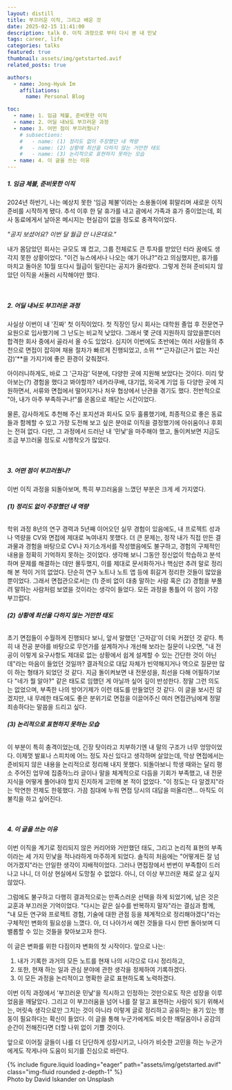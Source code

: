 ```yaml
---
layout: distill
title: 부끄러운 이직, 그리고 배운 것
date: 2025-02-15 11:41:00
description: talk 0. 이직 과정으로 부터 다시 본 내 민낯
tags: career, life
categories: talks
featured: true
thumbnail: assets/img/getstarted.avif
related_posts: true

authors:
  - name: Jong-Hyuk Im
    affiliations:
      name: Personal Blog

toc:
  - name: 1. 임금 체불, 준비못한 이직
  - name: 2. 어딜 내놔도 부끄러운 과정
  - name: 3. 어떤 점이 부끄러웠나?
    # subsections:
    #   - name: (1) 정리도 없이 주장했던 내 역량
    #   - name: (2) 상황에 최선을 다하지 않는 거만한 태도
    #   - name: (3) 논리적으로 표현하지 못하는 모습
  - name: 4. 이 글을 쓰는 이유
---
```


##### **1. 임금 체불, 준비못한 이직**

2024년 하반기, 나는 예상치 못한 '임금 체불'이라는 소용돌이에 휘말리며 새로운 이직 준비를 시작하게 됐다. 추석 이후 한 달 휴가를 내고 괌에서 가족과 휴가 중이었는데, 회사 동료에게서 날아온 메시지는 현실감이 없을 정도로 충격적이었다.

_"공지 보셨어요? 이번 달 월급 안 나온대요."_

내가 몸담았던 회사는 규모도 꽤 컸고, 그룹 전체로도 큰 투자를 받았던 터라 꿈에도 생각지 못한 상황이었다. "이건 뉴스에서나 나오는 얘기 아냐?"라고 의심했지만, 휴가를 마치고 돌아온 10월 또다시 월급이 밀린다는 공지가 올라왔다. 그렇게 전혀 준비되지 않았던 이직을 서둘러 시작해야만 했다.

<br>

##### **2. 어딜 내놔도 부끄러운 과정**

사실상 이번이 내 '진짜' 첫 이직이었다. 첫 직장인 당시 회사는 대학원 졸업 후 전문연구요원으로 입사했기에 그 난도는 비교적 낮았다. 그래서 몇 군데 지원하지 않았을뿐더러 합격한 회사 중에서 골라서 올 수도 있었다. 심지어 이번에도 초반에는 여러 사람들의 추천으로 면접이 잡히며 채용 절차가 빠르게 진행되었고, 소위 **'근자감(근거 없는 자신감)'**을 가지기에 좋은 환경이 갖춰졌다.

아이러니하게도, 바로 그 '근자감' 덕분에, 다양한 곳에 지원해 보았다는 것이다. 미리 맞아보는(?) 경험을 했다고 봐야할까? 네카라쿠배, 대기업, 외국계 기업 등 다양한 곳에 지원하면서, 서류와 면접에서 떨어지거나 처우 협상에서 난관을 겪기도 했다. 전반적으로 "아, 내가 아주 부족하구나!"를 온몸으로 깨닫는 시간이었다.

물론, 감사하게도 추천해 주신 포지션과 회사도 모두 훌륭했기에, 최종적으로 좋은 동료들과 함께할 수 있고 가장 도전해 보고 싶은 분야로 이직을 결정했기에 아쉬움이나 후회는 전혀 없다. 다만, 그 과정에서 드러난 내 '민낯'을 마주해야 했고, 돌이켜보면 지금도 조금 부끄러울 정도로 시행착오가 많았다.

<br>

##### **3. 어떤 점이 부끄러웠나?**

이번 이직 과정을 되돌아보며, 특히 부끄러움을 느꼈던 부분은 크게 세 가지였다.

###### **(1) 정리도 없이 주장했던 내 역량**

학위 과정 8년의 연구 경력과 5년째 이어오던 실무 경험이 있음에도, 내 프로젝트 성과나 역량을 CV와 면접에 제대로 녹여내지 못했다. 더 큰 문제는, 정작 내가 직접 만든 결과물과 경험을 바탕으로 CV나 자기소개서를 작성했음에도 불구하고, 경험의 구체적인 내용을 정확히 기억하지 못하는 것이었다. 생각해 보니 그동안 정신없이 학습하고 분석하며 문제를 해결하는 데만 몰두했지, 이를 제대로 문서화하거나 핵심만 추려 말로 정리해 본 적이 거의 없었다. 단순히 연구 노트나 노트 앱 등에 휘갈겨 정리한 것들이 많았을 뿐이었다. 그래서 면접관으로서는 (1) 준비 없이 대충 말하는 사람 혹은 (2) 경험을 부풀려 말하는 사람처럼 보였을 것이라는 생각이 들었다. 모든 과정을 통틀어 이 점이 가장 부끄럽다.

###### **(2) 상황에 최선을 다하지 않는 거만한 태도**

초기 면접들이 수월하게 진행되다 보니, 앞서 말했던 '근자감'이 더욱 커졌던 것 같다. 특히 내 전공 분야를 바탕으로 무언가를 설계하거나 개선해 보라는 질문이 나오면, "내 전공이 이렇게 요구사항도 제대로 없는 상황에서 쉽게 설계할 수 있는 간단한 것이 아닌데"라는 마음이 들었던 것일까? 결과적으로 대답 자체가 빈약해지거나 역으로 질문만 많이 하는 형태가 되었던 것 같다. 지금 돌이켜보면 내 전문성을, 최선을 다해 어필하기보다 "네가 뭘 알아?" 같은 태도로 임했던 게 아닐까 싶어 깊이 반성한다. 정말 그런 의도는 없었으며, 부족한 나의 방어기제가 이런 태도를 만들었던 것 같다. 이 글을 보시진 않겠지만, 내 무례한 태도에도 좋은 분위기로 면접을 이끌어주신 여러 면접관님에게 정말 죄송하다는 말씀을 드리고 싶다.

###### **(3) 논리적으로 표현하지 못하는 모습**

이 부분이 특히 충격이었는데, 긴장 탓이라고 치부하기엔 내 말의 구조가 너무 엉망이었다. 이제껏 발표나 스피치에 어느 정도 자신 있다고 생각하며 살았는데, 막상 면접에서는 준비되지 않은 내용을 논리적으로 정리해 내지 못했다. 되돌아보니 학생 때와는 달리 평소 주어진 업무에 집중하느라 글이나 말을 체계적으로 다듬을 기회가 부족했고, 내 전문 지식을 어떻게 풀어내야 할지 진지하게 고민해 본 적이 없었다. "이 정도는 다 알겠지"라는 막연한 전제도 한몫했다. 가끔 침대에 누워 면접 당시의 대답을 떠올리면... 아직도 이불킥을 하고 싶어진다.

<br>

##### **4. 이 글을 쓰는 이유**

이번 이직을 계기로 정리되지 않은 커리어와 거만했던 태도, 그리고 논리적 표현의 부족이라는 세 가지 민낯을 적나라하게 마주하게 되었다. 솔직히 처음에는 "어떻게든 잘 넘어가겠지"라는 안일한 생각이 지배적이었다. 그러나 면접장에서 번번이 부족함이 드러나고 나니, 더 이상 현실에서 도망칠 수 없었다. 아니, 더 이상 부끄러운 채로 살고 싶지 않았다.

그럼에도 불구하고 다행히 결과적으로는 만족스러운 선택을 하게 되었기에, 남은 것은 교훈과 부끄러운 기억이었다. "다시는 같은 실수를 반복하지 말자"라는 결심과 함께, "내 모든 연구와 프로젝트 경험, 기술에 대한 관점 등을 체계적으로 정리해야겠다"라는 구체적인 변화의 필요성을 느꼈다. 아, 더 나아가서 예전 것들을 다시 한번 돌아보며 디밸롭할 수 있는 것들을 찾아보고자 한다.

이 글은 변화를 위한 다짐이자 변화의 첫 시작이다. 앞으로 나는:

1. 내가 기록한 과거의 모든 노트를 현재 나의 시각으로 다시 정리하고,
2. 또한, 현재 하는 일과 관심 분야에 관한 생각을 정제하여 기록하겠다.
3. 이 모든 과정을 논리적이고 명확한 글로 표현하도록 노력하겠다.

이번 이직 과정에서 '부끄러운 민낯'을 직시하고 인정하는 것만으로도 작은 성장을 이루었음을 깨달았다. 그리고 이 부끄러움을 넘어 나를 잘 알고 표현하는 사람이 되기 위해서는, 머릿속 생각으로만 그치는 것이 아니라 이렇게 글로 정리하고 공유하는 용기 있는 행동이 필요하다는 확신이 들었다. 이 글을 통해 누군가에게도 비슷한 깨달음이나 공감의 순간이 전해진다면 더할 나위 없이 기쁠 것이다.

앞으로 이어질 글들이 나를 더 단단하게 성장시키고, 나아가 비슷한 고민을 하는 누군가에게도 작게나마 도움이 되기를 진심으로 바란다.

<div class="row mt-3">
    <div class="col-sm mt-3 mt-md-0">
        {% include figure.liquid loading="eager" path="assets/img/getstarted.avif" class="img-fluid rounded z-depth-1" %}
    </div>
</div>
<div class="caption">
    Photo by David Iskander on Unsplash
</div>
